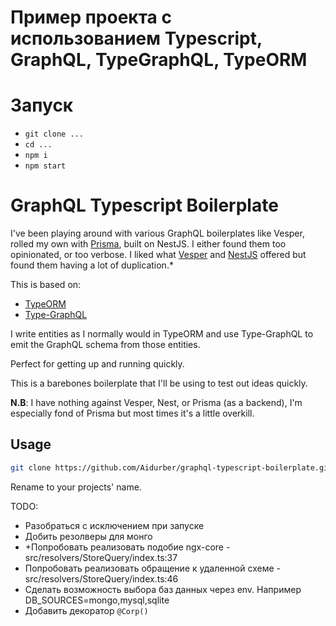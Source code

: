 # Пример проекта с использованием Typescript, GraphQL, TypeGraphQL, TypeORM

# Запуск
 - `git clone ...`
 - `cd ...`
 - `npm i`
 - `npm start`

# GraphQL Typescript Boilerplate

I've been playing around with various GraphQL boilerplates like Vesper, rolled my own with [Prisma](https://github.com/prisma/prisma), built on NestJS. I either found them too opinionated, or too verbose. I liked what [Vesper](https://github.com/vesper-framework/vesper) and [NestJS](https://github.com/nestjs/nest) offered but found them having a lot of duplication.\*

This is based on:

- [TypeORM](https://github.com/typeorm/typeorm)
- [Type-GraphQL](https://github.com/19majkel94/type-graphql)

I write entities as I normally would in TypeORM and use Type-GraphQL to emit the GraphQL schema from those entities.

Perfect for getting up and running quickly.

This is a barebones boilerplate that I'll be using to test out ideas quickly.

**N.B**: I have nothing against Vesper, Nest, or Prisma (as a backend), I'm especially fond of Prisma but most times it's a little overkill.


## Usage
```bash
git clone https://github.com/Aidurber/graphql-typescript-boilerplate.git --depth=1 <projectname>
```
Rename <projectname> to your projects' name.

TODO:
 - Разобраться с исключением при запуске
 - Добить резолверы для монго
 - +Попробовать реализовать подобие ngx-core - src/resolvers/StoreQuery/index.ts:37
 - Попробовать реализовать обращение к удаленной схеме - src/resolvers/StoreQuery/index.ts:46
 - Сделать возможность выбора баз данных через env. Например DB_SOURCES=mongo,mysql,sqlite
 - Добавить декоратор `@Corp()`
